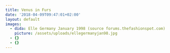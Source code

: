 ```yaml
---
title: Venus in Furs
date: '2018-04-09T09:47:01+02:00'
layout: default
images:
  - dida: Elle Germany January 1998 (source forums.thefashionspot.com)
    picture: /assets/uploads/ellegermanyjan98.jpg
  - {}
  - {}
---
```


